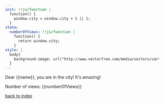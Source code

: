 ```yaml
---
init: !!js/function |
  function() {
    window.city = window.city + 1 || 1;
  }
state:
  numberOfViews: !!js/function |
    function() {
      return window.city;
    }
style: |
  body{
    background-image: url("http://www.vectorfree.com/media/vectors/cartoon-city-skyline.jpg");
  }
---
```


Dear {{name}}, you are in the city! It's amazing!

Number of views: {{numberOfViews}}

[back to index](index)